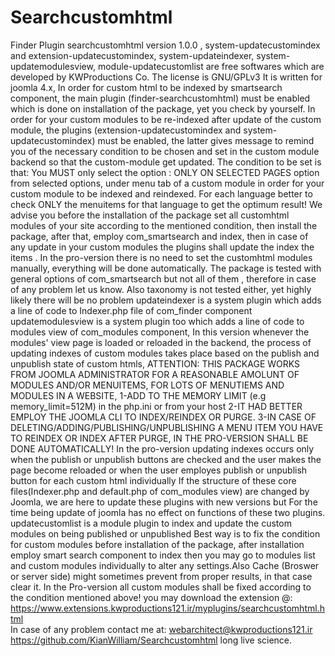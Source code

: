 # Searchcustomhtml
Finder Plugin searchcustomhtml version 1.0.0 , system-updatecustomindex and extension-updatecustomindex, 
system-updateindexer, system-updatemodulesview, module-updatecustomlist
are free softwares which are developed by KWProductions Co.
The license is GNU/GPLv3
It is written for joomla 4.x, 
In order for custom html to be indexed by smartsearch component, the main plugin (finder-searchcustomhtml) must be enabled
which is done on installation of the package, yet you check by yourself.
In order for your custom modules to be re-indexed after update of the custom module, the plugins 
(extension-updatecustomindex and system-updatecustomindex) must be enabled, the latter gives message to remind you of the necessary condition
to be chosen and set in the custom module backend so that the custom-module get updated. The condition to be set is that:
You MUST only select the option : ONLY ON SELECTED PAGES option from selected options, under menu tab of a custom module 
in order for your custom module to be indexed and reindexed. For each language better to check ONLY the menuitems
for that language to get the optimum result! We advise you before the installation of the package set all customhtml modules
of your site according to the mentioned condition, then install the package, after that, employ com_smartsearch and index,
then in case of any update in your custom modules the plugins shall update the index the items .
In the pro-version there is no need to set the customhtml modules manually, everything will be done automatically.
The package is tested with general options of com_smartsearch but not all of them , therefore in case of any problem let us know.
Also taxonomy is not tested either, yet highly likely there will be no problem
updateindexer is a system plugin which adds a line of code to Indexer.php file of com_finder component
updatemodulesview is a system plugin too which adds a line of code to modules view of com_modules component,
In this version whenever the modules' view page is loaded or reloaded in the backend, the process of updating indexes of custom modules
 takes place based on the publish and unpublish state of custom htmls,
 ATTENTION:  THIS PACKAGE WORKS FROM JOOMLA ADMINISTRATOR FOR A REASONABLE AMOLUNT OF MODULES AND/OR MENUITEMS, FOR LOTS OF 
 MENUTIEMS AND MODULES IN A WEBSITE, 1-ADD TO THE MEMORY LIMIT (e.g memory_limit=512M) in the php.ini or from your host 2-IT HAD BETTER 
 EMPLOY THE JOOMLA CLI TO INDEX/REINDEX OR PURGE. 3-IN CASE OF DELETING/ADDING/PUBLISHING/UNPUBLISHING A MENU ITEM YOU HAVE TO REINDEX OR INDEX AFTER PURGE, IN THE PRO-VERSION SHALL BE DONE AUTOMATICALLY!
In the pro-version updating indexes occurs only when the publish or unpublish buttons are checked and the user makes the page 
become reloaded or when the user employes publish or unpublish button for each custom html individually
If the structure of these core files(Indexer.php and default.php of com_modules view) are changed by Joomla,
we are here to update these plugins with new versions but
For the time being update of joomla has no effect on functions of these two plugins.
updatecustomlist is a module plugin to index and update the custom modules on being published or unpublished 
Best way is to fix the condition for custom modules before installation of the package, after
installation employ smart search component to index then you may go to modules list and custom modules individually to alter
any settings.Also Cache (Broswer or server side) might sometimes prevent from proper results, in that case clear it.
In the Pro-version all custom modules shall be fixed according to the condition mentioned above!
you may download the extension @:
https://www.extensions.kwproductions121.ir/myplugins/searchcustomhtml.html<br />
In case of any problem contact me at:
webarchitect@kwproductions121.ir<br />
https://github.com/KianWilliam/Searchcustomhtml
long live science.
